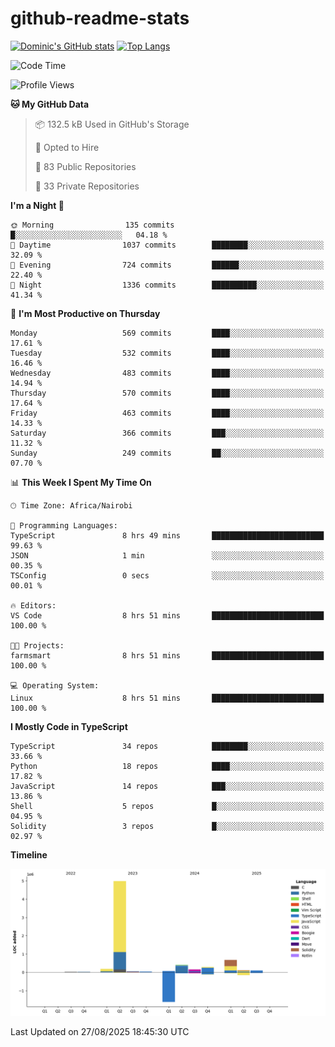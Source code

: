 # github-readme-stats
[![Dominic's GitHub stats](https://github-readme-stats.vercel.app/api?username=Domengo&show_icons=true)](https://github.com/anuraghazra/github-readme-stats)
[![Top Langs](https://github-readme-stats.vercel.app/api/top-langs/?username=Domengo&show_icons=true)](https://github.com/Domengo/github-readme-stats)

<!--START_SECTION:waka-->
![Code Time](http://img.shields.io/badge/Code%20Time-1%2C159%20hrs%2017%20mins-blue)

![Profile Views](http://img.shields.io/badge/Profile%20Views-0-blue)

**🐱 My GitHub Data** 

> 📦 132.5 kB Used in GitHub's Storage 
 > 
> 💼 Opted to Hire
 > 
> 📜 83 Public Repositories 
 > 
> 🔑 33 Private Repositories 
 > 
**I'm a Night 🦉** 

```text
🌞 Morning                135 commits         █░░░░░░░░░░░░░░░░░░░░░░░░   04.18 % 
🌆 Daytime                1037 commits        ████████░░░░░░░░░░░░░░░░░   32.09 % 
🌃 Evening                724 commits         ██████░░░░░░░░░░░░░░░░░░░   22.40 % 
🌙 Night                  1336 commits        ██████████░░░░░░░░░░░░░░░   41.34 % 
```
📅 **I'm Most Productive on Thursday** 

```text
Monday                   569 commits         ████░░░░░░░░░░░░░░░░░░░░░   17.61 % 
Tuesday                  532 commits         ████░░░░░░░░░░░░░░░░░░░░░   16.46 % 
Wednesday                483 commits         ████░░░░░░░░░░░░░░░░░░░░░   14.94 % 
Thursday                 570 commits         ████░░░░░░░░░░░░░░░░░░░░░   17.64 % 
Friday                   463 commits         ████░░░░░░░░░░░░░░░░░░░░░   14.33 % 
Saturday                 366 commits         ███░░░░░░░░░░░░░░░░░░░░░░   11.32 % 
Sunday                   249 commits         ██░░░░░░░░░░░░░░░░░░░░░░░   07.70 % 
```


📊 **This Week I Spent My Time On** 

```text
🕑︎ Time Zone: Africa/Nairobi

💬 Programming Languages: 
TypeScript               8 hrs 49 mins       █████████████████████████   99.63 % 
JSON                     1 min               ░░░░░░░░░░░░░░░░░░░░░░░░░   00.35 % 
TSConfig                 0 secs              ░░░░░░░░░░░░░░░░░░░░░░░░░   00.01 % 

🔥 Editors: 
VS Code                  8 hrs 51 mins       █████████████████████████   100.00 % 

🐱‍💻 Projects: 
farmsmart                8 hrs 51 mins       █████████████████████████   100.00 % 

💻 Operating System: 
Linux                    8 hrs 51 mins       █████████████████████████   100.00 % 
```

**I Mostly Code in TypeScript** 

```text
TypeScript               34 repos            ████████░░░░░░░░░░░░░░░░░   33.66 % 
Python                   18 repos            ████░░░░░░░░░░░░░░░░░░░░░   17.82 % 
JavaScript               14 repos            ███░░░░░░░░░░░░░░░░░░░░░░   13.86 % 
Shell                    5 repos             █░░░░░░░░░░░░░░░░░░░░░░░░   04.95 % 
Solidity                 3 repos             █░░░░░░░░░░░░░░░░░░░░░░░░   02.97 % 
```



**Timeline**

![Lines of Code chart](https://raw.githubusercontent.com/Domengo/Domengo/main/assets/bar_graph.png)


 Last Updated on 27/08/2025 18:45:30 UTC
<!--END_SECTION:waka-->


